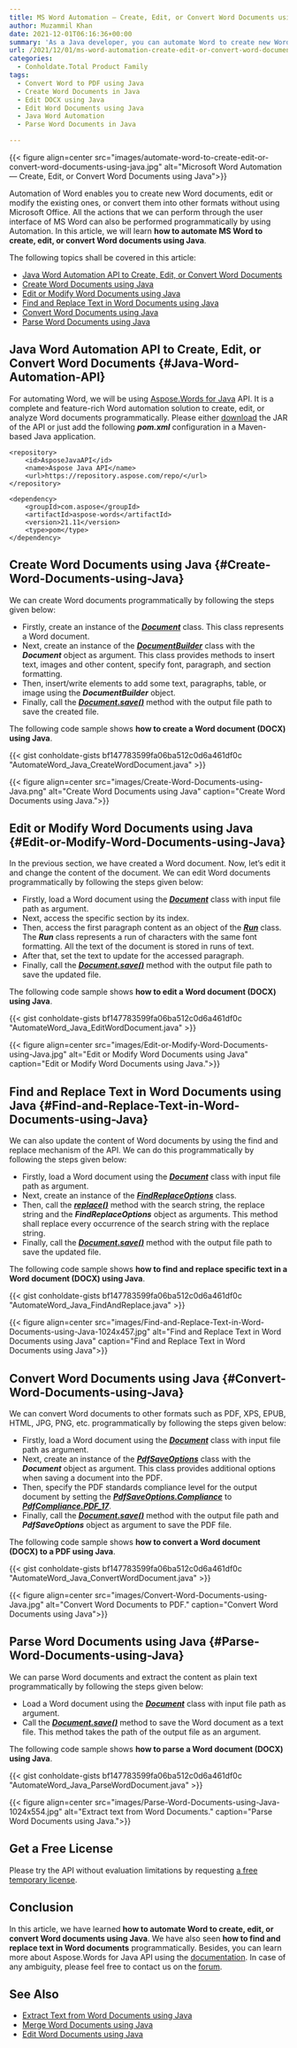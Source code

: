 ```yaml
---
title: MS Word Automation – Create, Edit, or Convert Word Documents using Java
author: Muzammil Khan
date: 2021-12-01T06:16:36+00:00
summary: 'As a Java developer, you can automate Word to create new Word documents, edit or modify the existing ones, or convert them into other formats without using Microsoft Office. In this article, we will learn **how to automate MS Word to create, edit, or convert Word documents using Java**.'
url: /2021/12/01/ms-word-automation-create-edit-or-convert-word-documents-using-java/
categories:
  - Conholdate.Total Product Family
tags:
  - Convert Word to PDF using Java
  - Create Word Documents in Java
  - Edit DOCX using Java
  - Edit Word Documents using Java
  - Java Word Automation
  - Parse Word Documents in Java

---
```



{{< figure align=center src="images/automate-word-to-create-edit-or-convert-word-documents-using-java.jpg" alt="Microsoft Word Automation — Create, Edit, or Convert Word Documents using Java">}}
 

Automation of Word enables you to create new Word documents, edit or modify the existing ones, or convert them into other formats without using Microsoft Office. All the actions that we can perform through the user interface of MS Word can also be performed programmatically by using Automation. In this article, we will learn **how to automate MS Word to create, edit, or convert Word documents using Java**.

The following topics shall be covered in this article:

  * [Java Word Automation API to Create, Edit, or Convert Word Documents][2]
  * [Create Word Documents using Java][3]
  * [Edit or Modify Word Documents using Java][4]
  * [Find and Replace Text in Word Documents using Java][5]
  * [Convert Word Documents using Java][6]
  * [Parse Word Documents using Java][7]

## Java Word Automation API to Create, Edit, or Convert Word Documents {#Java-Word-Automation-API}

For automating Word, we will be using [Aspose.Words for Java][8] API. It is a complete and feature-rich Word automation solution to create, edit, or analyze Word documents programmatically. Please either [download][9] the JAR of the API or just add the following **_pom.xml_** configuration in a Maven-based Java application.

```
<repository>
    <id>AsposeJavaAPI</id>
    <name>Aspose Java API</name>
    <url>https://repository.aspose.com/repo/</url>
</repository>
```

```
<dependency>
    <groupId>com.aspose</groupId>
    <artifactId>aspose-words</artifactId>
    <version>21.11</version>
    <type>pom</type>
</dependency>
```

## Create Word Documents using Java {#Create-Word-Documents-using-Java}

We can create Word documents programmatically by following the steps given below:

  * Firstly, create an instance of the **_[Document][10]_** class. This class represents a Word document.
  * Next, create an instance of the **_[DocumentBuilder][11]_** class with the **_Document_** object as argument. This class provides methods to insert text, images and other content, specify font, paragraph, and section formatting.
  * Then, insert/write elements to add some text, paragraphs, table, or image using the **_DocumentBuilder_** object.
  * Finally, call the **_[Document.save()][12]_** method with the output file path to save the created file.

The following code sample shows **how to create a Word document (DOCX) using Java**.

{{< gist conholdate-gists bf147783599fa06ba512c0d6a461df0c "AutomateWord_Java_CreateWordDocument.java" >}}

{{< figure align=center src="images/Create-Word-Documents-using-Java.png" alt="Create Word Documents using Java" caption="Create Word Documents using Java.">}}
 

## Edit or Modify Word Documents using Java {#Edit-or-Modify-Word-Documents-using-Java}

In the previous section, we have created a Word document. Now, let&#8217;s edit it and change the content of the document. We can edit Word documents programmatically by following the steps given below:

  * Firstly, load a Word document using the **_[Document][10]_** class with input file path as argument.
  * Next, access the specific section by its index.
  * Then, access the first paragraph content as an object of the **_[Run][14]_** class. The **_Run_** class represents a run of characters with the same font formatting. All the text of the document is stored in runs of text.
  * After that, set the text to update for the accessed paragraph.
  * Finally, call the **_[Document.save()][12]_** method with the output file path to save the updated file.

The following code sample shows **how to edit a Word document (DOCX) using Java**.

{{< gist conholdate-gists bf147783599fa06ba512c0d6a461df0c "AutomateWord_Java_EditWordDocument.java" >}}

{{< figure align=center src="images/Edit-or-Modify-Word-Documents-using-Java.jpg" alt="Edit or Modify Word Documents using Java" caption="Edit or Modify Word Documents using Java.">}}
 

## Find and Replace Text in Word Documents using Java {#Find-and-Replace-Text-in-Word-Documents-using-Java}

We can also update the content of Word documents by using the find and replace mechanism of the API. We can do this programmatically by following the steps given below:

  * Firstly, load a Word document using the **_[Document][10]_** class with input file path as argument.
  * Next, create an instance of the **_[FindReplaceOptions][16]_** class.
  * Then, call the [**_replace()_**][17] method with the search string, the replace string and the **_FindReplaceOptions_** object as arguments. This method shall replace every occurrence of the search string with the replace string.
  * Finally, call the **_[Document.save()][12]_** method with the output file path to save the updated file.

The following code sample shows **how to find and replace specific text in a Word document (DOCX) using Java**.

{{< gist conholdate-gists bf147783599fa06ba512c0d6a461df0c "AutomateWord_Java_FindAndReplace.java" >}}

{{< figure align=center src="images/Find-and-Replace-Text-in-Word-Documents-using-Java-1024x457.jpg" alt="Find and Replace Text in Word Documents using Java" caption="Find and Replace Text in Word Documents using Java">}}
 

## Convert Word Documents using Java {#Convert-Word-Documents-using-Java}

We can convert Word documents to other formats such as PDF, XPS, EPUB, HTML, JPG, PNG, etc. programmatically by following the steps given below:

  * Firstly, load a Word document using the **_[Document][10]_** class with input file path as argument.
  * Next, create an instance of the **_[PdfSaveOptions][19]_** class with the **_Document_** object as argument. This class provides additional options when saving a document into the PDF.
  * Then, specify the PDF standards compliance level for the output document by setting the _**[PdfSaveOptions.Compliance][20]**_ to **_[PdfCompliance.PDF_17][21]_**.
  * Finally, call the **_[Document.save()][12]_** method with the output file path and **_PdfSaveOptions_** object as argument to save the PDF file.

The following code sample shows **how to convert a Word document (DOCX) to a PDF using Java**.

{{< gist conholdate-gists bf147783599fa06ba512c0d6a461df0c "AutomateWord_Java_ConvertWordDocument.java" >}}

{{< figure align=center src="images/Convert-Word-Documents-using-Java.jpg" alt="Convert Word Documents to PDF." caption="Convert Word Documents using Java">}}
 

## Parse Word Documents using Java {#Parse-Word-Documents-using-Java}

We can parse Word documents and extract the content as plain text programmatically by following the steps given below:

  * Load a Word document using the **_[Document][10]_** class with input file path as argument.
  * Call the **_[Document.save()][12]_** method to save the Word document as a text file. This method takes the path of the output file as an argument.

The following code sample shows **how to parse a Word document (DOCX) using Java**.

{{< gist conholdate-gists bf147783599fa06ba512c0d6a461df0c "AutomateWord_Java_ParseWordDocument.java" >}}

{{< figure align=center src="images/Parse-Word-Documents-using-Java-1024x554.jpg" alt="Extract text from Word Documents." caption="Parse Word Documents using Java.">}}
 

## Get a Free License

Please try the API without evaluation limitations by requesting [a free temporary license][24].

## Conclusion

In this article, we have learned **how to automate Word to create, edit, or convert Word documents using Java**. We have also seen **how to find and replace text in Word documents** programmatically. Besides, you can learn more about Aspose.Words for Java API using the [documentation][25]. In case of any ambiguity, please feel free to contact us on the [forum][26].

## See Also

  * [Extract Text from Word Documents using Java][27]
  * [Merge Word Documents using Java][28]
  * [Edit Word Documents using Java][29]

 [1]: https://blog.conholdate.com/wp-content/uploads/sites/27/2021/11/automate-word-to-create-edit-or-convert-word-documents-using-java.jpg
 [2]: #Java-Word-Automation-API
 [3]: #Create-Word-Documents-using-Java
 [4]: #Edit-or-Modify-Word-Documents-using-Java
 [5]: #Find-and-Replace-Text-in-Word-Documents-using-Java
 [6]: #Convert-Word-Documents-using-Java
 [7]: #Parse-Word-Documents-using-Java
 [8]: https://products.aspose.com/words/java/
 [9]: https://downloads.aspose.com/words/java
 [10]: https://apireference.aspose.com/words/java/com.aspose.words/Document
 [11]: https://apireference.aspose.com/words/java/com.aspose.words/DocumentBuilder
 [12]: https://apireference.aspose.com/words/java/com.aspose.words/document#save(java.lang.String)
 [13]: https://blog.conholdate.com/wp-content/uploads/sites/27/2021/11/Create-Word-Documents-using-Java.png
 [14]: https://apireference.aspose.com/words/java/com.aspose.words/Run
 [15]: https://blog.conholdate.com/wp-content/uploads/sites/27/2021/11/Edit-or-Modify-Word-Documents-using-Java.jpg
 [16]: https://apireference.aspose.com/words/java/com.aspose.words/FindReplaceOptions
 [17]: https://apireference.aspose.com/words/java/com.aspose.words/range#replace(java.util.regex.Pattern,java.lang.String,com.aspose.words.FindReplaceOptions)
 [18]: https://blog.conholdate.com/wp-content/uploads/sites/27/2021/11/Find-and-Replace-Text-in-Word-Documents-using-Java.jpg
 [19]: https://apireference.aspose.com/words/java/com.aspose.words/PdfSaveOptions
 [20]: https://apireference.aspose.com/words/java/com.aspose.words/pdfsaveoptions#Compliance
 [21]: https://apireference.aspose.com/words/java/com.aspose.words/pdfcompliance#PDF_17
 [22]: https://blog.conholdate.com/wp-content/uploads/sites/27/2021/11/Convert-Word-Documents-using-Java.jpg
 [23]: https://blog.conholdate.com/wp-content/uploads/sites/27/2021/11/Parse-Word-Documents-using-Java.jpg
 [24]: https://purchase.conholdate.com/temporary-license
 [25]: https://docs.aspose.com/words/java/
 [26]: https://forum.aspose.com/c/words
 [27]: https://blog.conholdate.com/2021/10/13/extract-text-from-word-documents-using-java/
 [28]: https://blog.conholdate.com/2021/06/21/merge-word-documents-using-java/
 [29]: https://blog.conholdate.com/2021/06/07/edit-word-documents-using-java/







